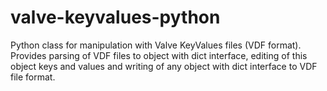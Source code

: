 # valve-keyvalues-python
Python class for manipulation with Valve KeyValues files (VDF format). Provides parsing of VDF files to object with dict interface, editing of this object keys and values and writing of any object with dict interface to VDF file format.
